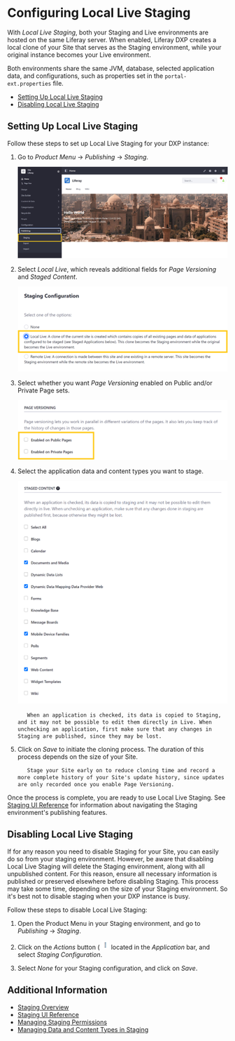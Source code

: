 # Configuring Local Live Staging

With *Local Live Staging*, both your Staging and Live environments are hosted on the same Liferay server. When enabled, Liferay DXP creates a local clone of your Site that serves as the Staging environment, while your original instance becomes your Live environment.

Both environments share the same JVM, database, selected application data, and configurations, such as properties set in the `portal-ext.properties` file.

* [Setting Up Local Live Staging](#setting-up-local-live-staging)
* [Disabling Local Live Staging](#disabling-local-live-staging)

## Setting Up Local Live Staging

Follow these steps to set up Local Live Staging for your DXP instance:

1. Go to *Product Menu* &rarr; *Publishing* &rarr; *Staging*.

   ![Go to Staging in the Product menu.](./configuring-local-live-staging/images/01.jpg)

1. Select *Local Live*, which reveals additional fields for *Page Versioning* and *Staged Content*.

   ![Select Local Live.](./configuring-local-live-staging/images/02.png)

1. Select whether you want *Page Versioning* enabled on Public and/or Private Page sets.

   ![Enable Page Versioning for your Private and Public Page sets.](./configuring-local-live-staging/images/03.png)

1. Select the application data and content types you want to stage.

   ![Select the application data and content types you want to stage.](./configuring-local-live-staging/images/04.png)

   ```warning::
      When an application is checked, its data is copied to Staging, and it may not be possible to edit them directly in Live. When unchecking an application, first make sure that any changes in Staging are published, since they may be lost.
   ```

1. Click on *Save* to initiate the cloning process. The duration of this process depends on the size of your Site.

   ```tip::
      Stage your Site early on to reduce cloning time and record a more complete history of your Site's update history, since updates are only recorded once you enable Page Versioning.
   ```

Once the process is complete, you are ready to use Local Live Staging. See [Staging UI Reference](./staging-ui-reference.md) for information about navigating the Staging environment's publishing features.

## Disabling Local Live Staging

If for any reason you need to disable Staging for your Site, you can easily do so from your staging environment. However, be aware that disabling Local Live Staging will delete the Staging environment, along with all unpublished content. For this reason, ensure all necessary information is published or preserved elsewhere before disabling Staging. This process may take some time, depending on the size of your Staging environment. So it's best not to disable staging when your DXP instance is busy.

Follow these steps to disable Local Live Staging:

1. Open the Product Menu in your Staging environment, and go to *Publishing* &rarr; *Staging*.

1. Click on the *Actions* button ( ![Actions button](./../../images/icon-actions.png ) located in the *Application* bar, and select *Staging Configuration*.

1. Select *None* for your Staging configuration, and click on *Save*.

## Additional Information

* [Staging Overview](./staging-overview.md)
* [Staging UI Reference](./staging-ui-reference.md)
* [Managing Staging Permissions](./managing-staging-permissions.md)
* [Managing Data and Content Types in Staging](managing-data-and-content-types-in-staging.md)
